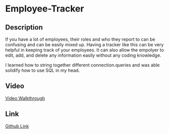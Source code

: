 # Employee-Tracker

## Description
If you have a lot of employees, their roles and who they report to can be confusing and can be easily mixed up. Having a tracker like this can be very helpful in keeping track of your employees. It can also allow the empolyer to edit, add, and delete any information easily without any coding knowledge.

I learned how to string together different connection.queries and was able solidify how to use SQL in my head.

## Video
[Video Walkthrough](https://github.com/aurorabrynn/E-Commerce/files/6688816/employee-tracker.zip)

## Link
<a href="https://aurorabrynn.github.io/employee-tracker/">Github Link</a>